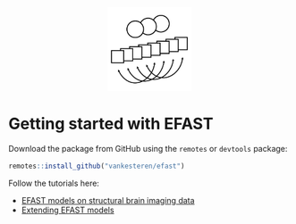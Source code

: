 <p align="center">
<img src="efast_icon.png" width="150px">
</p>

# Getting started with EFAST

Download the package from GitHub using the `remotes` or `devtools` package:

```r
remotes::install_github("vankesteren/efast")
```

Follow the tutorials here:

- [EFAST models on structural brain imaging data](./efast_models)
- [Extending EFAST models](./extend_efast)
